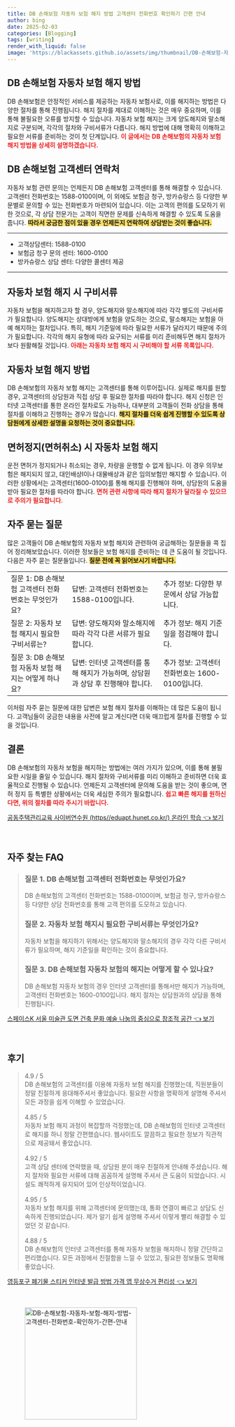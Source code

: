 ```yaml
---
title: DB 손해보험 자동차 보험 해지 방법 고객센터 전화번호 확인하기 간편 안내
author: bing
date: 2025-02-03
categories: [Blogging]
tags: [writing]
render_with_liquid: false
image: 'https://blackassets.github.io/assets/img/thumbnail/DB-손해보험-자동차-보험-해지-방법-고객센터-전화번호-확인하기-간편-안내.webp'
---
```



<h2 id='DB_손해보험_자동차_보험_해지_방법'>DB 손해보험 자동차 보험 해지 방법</h2>

<p>DB 손해보험은 안정적인 서비스를 제공하는 자동차 보험사로, 이를 해지하는 방법은 다양한 절차를 통해 진행됩니다. 해지 절차를 제대로 이해하는 것은 매우 중요하며, 이를 통해 불필요한 오류를 방지할 수 있습니다. 자동차 보험 해지는 크게 양도해지와 말소해지로 구분되며, 각각의 절차와 구비서류가 다릅니다. 해지 방법에 대해 명확히 이해하고 필요한 서류를 준비하는 것이 첫 단계입니다. <b><span style="color: #ee2323;">이 글에서는 DB 손해보험의 자동차 보험 해지 방법을 상세히 설명하겠습니다.</span></b></p>

<h2 id='고객센터_연락처'>DB 손해보험 고객센터 연락처</h2>

<p>자동차 보험 관련 문의는 언제든지 DB 손해보험 고객센터를 통해 해결할 수 있습니다. 고객센터 전화번호는 1588-0100이며, 이 외에도 보험금 청구, 방카슈랑스 등 다양한 부문별로 문의할 수 있는 전화번호가 마련되어 있습니다. 이는 고객의 편의를 도모하기 위한 것으로, 각 상담 전문가는 고객이 직면한 문제를 신속하게 해결할 수 있도록 도움을 줍니다. <b><span style="background-color: #ffe066;">따라서 궁금한 점이 있을 경우 언제든지 연락하여 상담받는 것이 좋습니다.</span></b></p>

<hr />

<ul>
    <li>고객상담센터: 1588-0100</li>
    <li>보험금 청구 문의 센터: 1600-0100</li>
    <li>방카슈랑스 상담 센터: 다양한 콜센터 제공</li>
</ul>

<hr />

<h2 id='자동차_보험_해지시_구비서류'>자동차 보험 해지 시 구비서류</h2>

<p>자동차 보험을 해지하고자 할 경우, 양도해지와 말소해지에 따라 각각 별도의 구비서류가 필요합니다. 양도해지는 상대방에게 보험을 양도하는 것으로, 말소해지는 보험을 아예 해지하는 절차입니다. 특히, 해지 기준일에 따라 필요한 서류가 달라지기 때문에 주의가 필요합니다. 각각의 해지 유형에 따라 요구되는 서류를 미리 준비해두면 해지 절차가 보다 원활해질 것입니다. <b><span style="color: #ee2323;">아래는 자동차 보험 해지 시 구비해야 할 서류 목록입니다.</span></b></p>

<h2 id='자동차_보험_해지_방법'>자동차 보험 해지 방법</h2>

<p>DB 손해보험의 자동차 보험 해지는 고객센터를 통해 이루어집니다. 실제로 해지를 원할 경우, 고객센터의 상담원과 직접 상담 후 필요한 절차를 따라야 합니다. 해지 신청은 인터넷 고객센터를 통한 온라인 절차로도 가능하나, 대부분의 고객들이 전화 상담을 통해 절차를 이해하고 진행하는 경우가 많습니다. <b><span style="background-color: #ffe066;">해지 절차를 더욱 쉽게 진행할 수 있도록 상담원에게 상세한 설명을 요청하는 것이 중요합니다.</span></b></p>

<h2 id='면허정지_및_면허취소시_해지'>면허정지(면허취소) 시 자동차 보험 해지</h2>

<p>운전 면허가 정지되거나 취소되는 경우, 차량을 운행할 수 없게 됩니다. 이 경우 의무보험은 해지되지 않고, 대인배상Ⅰ이나 대물배상과 같은 임의보험만 해지할 수 있습니다. 이러한 상황에서는 고객센터(1600-0100)를 통해 해지를 진행해야 하며, 상담원의 도움을 받아 필요한 절차를 따라야 합니다. <b><span style="color: #ee2323;">면허 관련 사항에 따라 해지 절차가 달라질 수 있으므로 주의가 필요합니다.</span></b></p>

<h2 id='자주_묻는_질문'>자주 묻는 질문</h2>

<p>많은 고객들이 DB 손해보험의 자동차 보험 해지와 관련하여 궁금해하는 질문들을 콕 집어 정리해보았습니다. 이러한 정보들은 보험 해지를 준비하는 데 큰 도움이 될 것입니다. 다음은 자주 묻는 질문들입니다. <b><span style="background-color: #ffe066;">질문 전에 꼭 읽어보시기 바랍니다.</span></b></p>

<table>
    <tr>
        <td>질문 1: DB 손해보험 고객센터 전화번호는 무엇인가요?</td>
        <td>답변: 고객센터 전화번호는 1588-0100입니다.</td>
        <td>추가 정보: 다양한 부문에서 상담 가능합니다.</td>
    </tr>
    <tr>
        <td>질문 2: 자동차 보험 해지시 필요한 구비서류는?</td>
        <td>답변: 양도해지와 말소해지에 따라 각각 다른 서류가 필요합니다.</td>
        <td>추가 정보: 해지 기준일을 점검해야 합니다.</td>
    </tr>
    <tr>
        <td>질문 3: DB 손해보험 자동차 보험 해지는 어떻게 하나요?</td>
        <td>답변: 인터넷 고객센터를 통해 해지가 가능하며, 상담원과 상담 후 진행해야 합니다.</td>
        <td>추가 정보: 고객센터 전화번호는 1600-0100입니다.</td>
    </tr>
</table>

<p>이처럼 자주 묻는 질문에 대한 답변은 보험 해지 절차를 이해하는 데 많은 도움이 됩니다. 고객님들이 궁금한 내용을 사전에 알고 계신다면 더욱 매끄럽게 절차를 진행할 수 있을 것입니다.</p>

<h2 id='결론'>결론</h2>

<p>DB 손해보험의 자동차 보험을 해지하는 방법에는 여러 가지가 있으며, 이를 통해 불필요한 시일을 줄일 수 있습니다. 해지 절차와 구비서류를 미리 이해하고 준비하면 더욱 효율적으로 진행될 수 있습니다. 언제든지 고객센터에 문의해 도움을 받는 것이 좋으며, 면허 정지 등 특별한 상황에서는 더욱 세심한 주의가 필요합니다. <b><span style="color: #ee2323;">쉽고 빠른 해지를 원하신다면, 위의 절차를 따라 주시기 바랍니다.</span></b></p>


<p><a class="click-button" title="공동주택관리교육 사이버연수원 (https//eduapt.hunet.co.kr/) 온라인 학습" href="https://blackassets.github.io/posts/%EA%B3%B5%EB%8F%99%EC%A3%BC%ED%83%9D%EA%B4%80%EB%A6%AC%EA%B5%90%EC%9C%A1-%EC%82%AC%EC%9D%B4%EB%B2%84%EC%97%B0%EC%88%98%EC%9B%90-(httpseduapt.hunet.co.kr)-%EC%98%A8%EB%9D%BC%EC%9D%B8-%ED%95%99%EC%8A%B5/" rel="dofollow">공동주택관리교육 사이버연수원 (https//eduapt.hunet.co.kr/) 온라인 학습 👈 보기</a></p><br>
<h2 id='자주_찾는_FAQ'>자주 찾는 FAQ</h2>
<div itemscope="" itemtype="https://schema.org/FAQPage"> 
<blockquote> 
<div itemscope="" itemprop="mainEntity" itemtype="https://schema.org/Question"> 
<h3 itemprop="name">질문 1. DB 손해보험 고객센터 전화번호는 무엇인가요?</h3> 
<div itemscope="" itemprop="acceptedAnswer" itemtype="https://schema.org/Answer"> 
<span itemprop="text"> 
<p>DB 손해보험의 고객센터 전화번호는 1588-0100이며, 보험금 청구, 방카슈랑스 등 다양한 상담 전화번호를 통해 고객 편의를 도모하고 있습니다.</p> 
</span> 
</div> 
</div> 

<div itemscope="" itemprop="mainEntity" itemtype="https://schema.org/Question"> 
<h3 itemprop="name">질문 2. 자동차 보험 해지시 필요한 구비서류는 무엇인가요?</h3> 
<div itemscope="" itemprop="acceptedAnswer" itemtype="https://schema.org/Answer"> 
<span itemprop="text"> 
<p>자동차 보험을 해지하기 위해서는 양도해지와 말소해지의 경우 각각 다른 구비서류가 필요하며, 해지 기준일을 확인하는 것이 중요합니다.</p> 
</span> 
</div> 
</div> 

<div itemscope="" itemprop="mainEntity" itemtype="https://schema.org/Question"> 
<h3 itemprop="name">질문 3. DB 손해보험 자동차 보험의 해지는 어떻게 할 수 있나요?</h3> 
<div itemscope="" itemprop="acceptedAnswer" itemtype="https://schema.org/Answer"> 
<span itemprop="text"> 
<p>DB 손해보험 자동차 보험의 경우 인터넷 고객센터를 통해서만 해지가 가능하며, 고객센터 전화번호는 1600-0100입니다. 해지 절차는 상담원과의 상담을 통해 진행됩니다.</p> 
</span> 
</div> 
</div> 
</blockquote> 
</div>
<p><a class="click-button" title="스페이스K 서울 미술관 도면 건축 문화 예술 나눔의 중심으로 창조적 공간" href="https://blackassets.github.io/posts/%EC%8A%A4%ED%8E%98%EC%9D%B4%EC%8A%A4K-%EC%84%9C%EC%9A%B8-%EB%AF%B8%EC%88%A0%EA%B4%80-%EB%8F%84%EB%A9%B4-%EA%B1%B4%EC%B6%95-%EB%AC%B8%ED%99%94-%EC%98%88%EC%88%A0-%EB%82%98%EB%88%94%EC%9D%98-%EC%A4%91%EC%8B%AC%EC%9C%BC%EB%A1%9C-%EC%B0%BD%EC%A1%B0%EC%A0%81-%EA%B3%B5%EA%B0%84/" rel="dofollow">스페이스K 서울 미술관 도면 건축 문화 예술 나눔의 중심으로 창조적 공간 👈 보기</a></p><br>
<h2 id='후기'>후기</h2>
<div itemscope itemtype="https://schema.org/Product">
  <blockquote>
  <div itemprop="review" itemscope itemtype="https://schema.org/Review">
      <div itemprop="reviewRating" itemscope itemtype="https://schema.org/Rating"> <span itemprop="ratingValue">4.9</span> / <span itemprop="bestRating">5</span> </div>
      <span itemprop="reviewBody">DB 손해보험의 고객센터를 이용해 자동차 보험 해지를 진행했는데, 직원분들이 정말 친절하게 응대해주셔서 좋았습니다. 필요한 사항을 명확하게 설명해 주셔서 모든 과정을 쉽게 이해할 수 있었습니다.</span>
  </div>
  <br>
  <div itemprop="review" itemscope itemtype="https://schema.org/Review">
      <div itemprop="reviewRating" itemscope itemtype="https://schema.org/Rating"> <span itemprop="ratingValue">4.85</span> / <span itemprop="bestRating">5</span> </div>
      <span itemprop="reviewBody">자동차 보험 해지 과정이 복잡할까 걱정했는데, DB 손해보험의 인터넷 고객센터로 해지를 하니 정말 간편했습니다. 웹사이트도 깔끔하고 필요한 정보가 직관적으로 제공돼서 좋았습니다.</span>
  </div>
  <br>
  <div itemprop="review" itemscope itemtype="https://schema.org/Review">
      <div itemprop="reviewRating" itemscope itemtype="https://schema.org/Rating"> <span itemprop="ratingValue">4.92</span> / <span itemprop="bestRating">5</span> </div>
      <span itemprop="reviewBody">고객 상담 센터에 연락했을 때, 상담원 분이 매우 친절하게 안내해 주셨습니다. 해지 절차와 필요한 서류에 대해 꼼꼼하게 설명해 주셔서 큰 도움이 되었습니다. 시설도 쾌적하게 유지되어 있어 인상적이었습니다.</span>
  </div>
  <br>
  <div itemprop="review" itemscope itemtype="https://schema.org/Review">
      <div itemprop="reviewRating" itemscope itemtype="https://schema.org/Rating"> <span itemprop="ratingValue">4.95</span> / <span itemprop="bestRating">5</span> </div>
      <span itemprop="reviewBody">자동차 보험 해지를 위해 고객센터에 문의했는데, 통화 연결이 빠르고 상담도 신속하게 진행되었습니다. 제가 알기 쉽게 설명해 주셔서 이렇게 빨리 해결할 수 있었던 것 같습니다.</span>
  </div>
  <br>
  <div itemprop="review" itemscope itemtype="https://schema.org/Review">
      <div itemprop="reviewRating" itemscope itemtype="https://schema.org/Rating"> <span itemprop="ratingValue">4.88</span> / <span itemprop="bestRating">5</span> </div>
      <span itemprop="reviewBody">DB 손해보험의 인터넷 고객센터를 통해 자동차 보험을 해지하니 정말 간단하고 편리했습니다. 모든 과정에서 친절함을 느낄 수 있었고, 필요한 정보들도 명확해 좋았습니다.</span>
  </div>
  </blockquote>
</div>
<p><a class="click-button" title="영등포구 폐기물 스티커 인터넷 발급 방법 가격 앱 무상수거 편리성" href="https://blackassets.github.io/posts/%EC%98%81%EB%93%B1%ED%8F%AC%EA%B5%AC-%ED%8F%90%EA%B8%B0%EB%AC%BC-%EC%8A%A4%ED%8B%B0%EC%BB%A4-%EC%9D%B8%ED%84%B0%EB%84%B7-%EB%B0%9C%EA%B8%89-%EB%B0%A9%EB%B2%95-%EA%B0%80%EA%B2%A9-%EC%95%B1-%EB%AC%B4%EC%83%81%EC%88%98%EA%B1%B0-%ED%8E%B8%EB%A6%AC%EC%84%B1/" rel="dofollow">영등포구 폐기물 스티커 인터넷 발급 방법 가격 앱 무상수거 편리성 👈 보기</a></p><br>
<figure class="image"><img src="https://blackassets.github.io/assets/img/thumbnail/DB-손해보험-자동차-보험-해지-방법-고객센터-전화번호-확인하기-간편-안내.webp" alt="DB-손해보험-자동차-보험-해지-방법-고객센터-전화번호-확인하기-간편-안내" width="256" height="256"></figure>